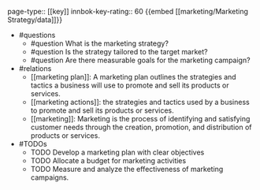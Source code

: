 page-type:: [[key]]
innbok-key-rating:: 60
{{embed [[marketing/Marketing Strategy/data]]}}
- #questions
  - #question What is the marketing strategy?
  - #question Is the strategy tailored to the target market?
  - #question Are there measurable goals for the marketing campaign?
- #relations
  - [[marketing plan]]: A marketing plan outlines the strategies and tactics a business will use to promote and sell its products or services.
  - [[marketing actions]]: the strategies and tactics used by a business to promote and sell its products or services.
  - [[marketing]]: Marketing is the process of identifying and satisfying customer needs through the creation, promotion, and distribution of products or services.
- #TODOs
  - TODO Develop a marketing plan with clear objectives
  - TODO  Allocate a budget for marketing activities
  - TODO  Measure and analyze the effectiveness of marketing campaigns.




